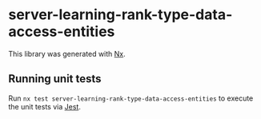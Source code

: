 # server-learning-rank-type-data-access-entities

This library was generated with [Nx](https://nx.dev).

## Running unit tests

Run `nx test server-learning-rank-type-data-access-entities` to execute the unit tests via [Jest](https://jestjs.io).
